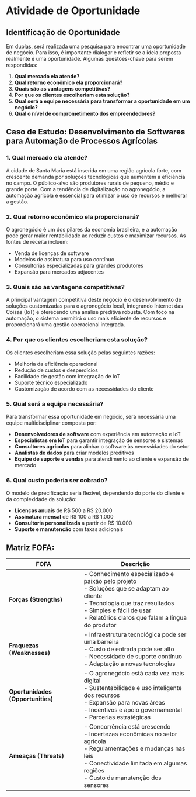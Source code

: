 # Atividade de Oportunidade

## Identificação de Oportunidade

Em duplas, será realizada uma pesquisa para encontrar uma oportunidade de negócio. Para isso, é importante dialogar e refletir se a ideia proposta realmente é uma oportunidade. Algumas questões-chave para serem respondidas:

1. **Qual mercado ela atende?**
2. **Qual retorno econômico ela proporcionará?**
3. **Quais são as vantagens competitivas?**
4. **Por que os clientes escolheriam esta solução?**
5. **Qual será a equipe necessária para transformar a oportunidade em um negócio?**
6. **Qual o nível de comprometimento dos empreendedores?**

## Caso de Estudo: Desenvolvimento de Softwares para Automação de Processos Agrícolas

### 1. Qual mercado ela atende?

A cidade de Santa Maria está inserida em uma região agrícola forte, com crescente demanda por soluções tecnológicas que aumentem a eficiência no campo. O público-alvo são produtores rurais de pequeno, médio e grande porte. Com a tendência de digitalização no agronegócio, a automação agrícola é essencial para otimizar o uso de recursos e melhorar a gestão.

### 2. Qual retorno econômico ela proporcionará?

O agronegócio é um dos pilares da economia brasileira, e a automação pode gerar maior rentabilidade ao reduzir custos e maximizar recursos. As fontes de receita incluem:

- Venda de licenças de software
- Modelos de assinatura para uso contínuo
- Consultorias especializadas para grandes produtores
- Expansão para mercados adjacentes

### 3. Quais são as vantagens competitivas?

A principal vantagem competitiva deste negócio é o desenvolvimento de soluções customizadas para o agronegócio local, integrando Internet das Coisas (IoT) e oferecendo uma análise preditiva robusta. Com foco na automação, o sistema permitirá o uso mais eficiente de recursos e proporcionará uma gestão operacional integrada.

### 4. Por que os clientes escolheriam esta solução?

Os clientes escolheriam essa solução pelas seguintes razões:

- Melhoria da eficiência operacional
- Redução de custos e desperdícios
- Facilidade de gestão com integração de IoT
- Suporte técnico especializado
- Customização de acordo com as necessidades do cliente

### 5. Qual será a equipe necessária?

Para transformar essa oportunidade em negócio, será necessária uma equipe multidisciplinar composta por:

- **Desenvolvedores de software** com experiência em automação e IoT
- **Especialistas em IoT** para garantir integração de sensores e sistemas
- **Consultores agrícolas** para alinhar o software às necessidades do setor
- **Analistas de dados** para criar modelos preditivos
- **Equipe de suporte e vendas** para atendimento ao cliente e expansão de mercado

### 6. Qual custo poderia ser cobrado?

O modelo de precificação seria flexível, dependendo do porte do cliente e da complexidade da solução:

- **Licenças anuais** de R$ 500 a R$ 20.000
- **Assinatura mensal** de R$ 100 a R$ 1.000
- **Consultoria personalizada** a partir de R$ 10.000
- **Suporte e manutenção** com taxas adicionais

## Matriz FOFA:


| **FOFA**           | **Descrição**                                                                                                                                                                                                                                                                                            |
|--------------------|---------------------------------------------------------------------------------------------------------------------------------------------------------------------------------------------------------------------------------------------------------------------------------------------------------|
| **Forças (Strengths)**   | - Conhecimento especializado e paixão pelo projeto<br> - Soluções que se adaptam ao cliente<br> - Tecnologia que traz resultados<br> - Simples e fácil de usar<br> - Relatórios claros que falam a língua do produtor                                           |
| **Fraquezas (Weaknesses)** | - Infraestrutura tecnológica pode ser uma barreira<br> - Custo de entrada pode ser alto<br> - Necessidade de suporte contínuo<br> - Adaptação a novas tecnologias                                                                                           |
| **Oportunidades (Opportunities)** | - O agronegócio está cada vez mais digital<br> - Sustentabilidade e uso inteligente dos recursos<br> - Expansão para novas áreas<br> - Incentivos e apoio governamental<br> - Parcerias estratégicas                                                   |
| **Ameaças (Threats)**       | - Concorrência está crescendo<br> - Incertezas econômicas no setor agrícola<br> - Regulamentações e mudanças nas leis<br> - Conectividade limitada em algumas regiões<br> - Custo de manutenção dos sensores                                               |
